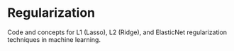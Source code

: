 # Regularization
 Code and concepts for L1 (Lasso), L2 (Ridge), and ElasticNet regularization techniques in machine learning.
